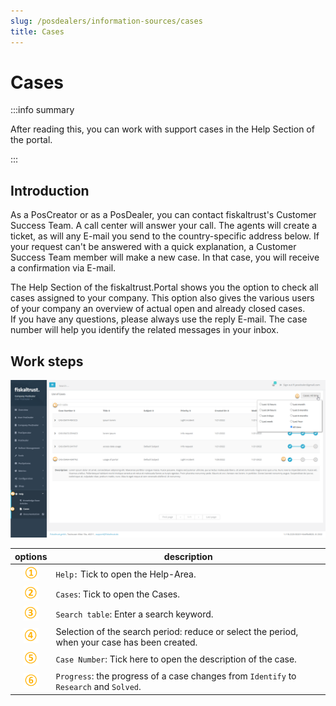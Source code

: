 ```yaml
---
slug: /posdealers/information-sources/cases
title: Cases
---
```

# Cases

:::info summary

After reading this, you can work with support cases in the Help Section of the portal.

:::

## Introduction

As a PosCreator or as a PosDealer, you can contact fiskaltrust's Customer Success Team. A call center will answer your call. The agents will create a ticket, as will any E-mail you send to the country-specific address below. If your request can't be answered with a quick explanation, a Customer Success Team member will make a new case. In that case, you will receive a confirmation via E-mail.  

The Help Section of the fiskaltrust.Portal shows you the option to check all cases assigned to your company. This option also gives the various users of your company an overview of actual open and already closed cases.  
If you have any questions, please always use the reply E-mail. The case number will help you identify the related messages in your inbox.

## Work steps

![Help Section / Cases](images/2-cases.png "https://portal-sandbox.fiskaltrust.TLD/Case")

| options | description                                                                                                                |
|:----------------------:|-------------------------------------------------------------------------------------------------------------------------------------|
|![Number 1](../images/Numbers/circle-1o.png)| `Help:` Tick to open the Help-Area.  |
|![Number 2](../images/Numbers/circle-2o.png)| `Cases`: Tick to open the Cases.  |
|![Number 3](../images/Numbers/circle-3o.png)| `Search table`: Enter a search keyword.  |
|![Number 4](../images/Numbers/circle-4o.png)| Selection of the search period: reduce or select the period, when your case has been created.  |
|![Number 5](../images/Numbers/circle-5o.png)| `Case Number`: Tick here to open the description of the case.  |
|![Number 6](../images/Numbers/circle-6o.png)| `Progress`: the progress of a case changes from  `Identify` to `Research` and `Solved`.  |

